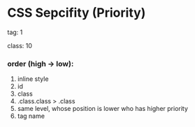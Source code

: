 # CSS Sepcifity \(Priority\)

tag: 1

class: 10

### order \(high -&gt; low\): 

1. inline style
2. id
3. class
4. .class.class &gt; .class
5. same level, whose position is lower who has higher priority
6. tag name

